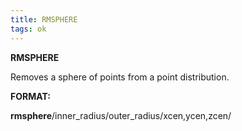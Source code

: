 ```yaml
---
title: RMSPHERE
tags: ok
---
```


 **RMSPHERE**

  Removes a sphere of points from a point distribution.

**FORMAT:** 

**rmsphere**/inner\_radius/outer\_radius/xcen,ycen,zcen/
